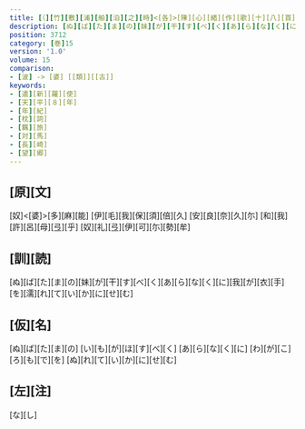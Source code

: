 ```yaml
---
title: [（][竹][敷][浦][舶][泊][之][時]<[各]>[陳][心][緒][作][歌][十][八][首][）]
description: [ぬ][ば][た][ま][の][妹][が][干][す][べ][く][あ][ら][な][く][に][我][が][衣][手][を][濡][れ][て][い][か][に][せ][む]
position: 3712
category: [巻]15
version: '1.0'
volume: 15
comparison:
- [波] -> [婆] [[類]][[古]]
keywords:
- [遣][新][羅][使]
- [天][平][８][年]
- [年][紀]
- [枕][詞]
- [羈][旅]
- [対][馬]
- [長][崎]
- [望][郷]
---
```


## [原][文]

[奴]<[婆]>[多][麻][能] [伊][毛][我][保][須][倍][久] [安][良][奈][久][尓] [和][我][許][呂][母][弖][乎] [奴][礼][弖][伊][可][尓][勢][牟]

## [訓][読]

[ぬ][ば][た][ま][の][妹][が][干][す][べ][く][あ][ら][な][く][に][我][が][衣][手][を][濡][れ][て][い][か][に][せ][む]

## [仮][名]

[ぬ][ば][た][ま][の] [い][も][が][ほ][す][べ][く] [あ][ら][な][く][に] [わ][が][こ][ろ][も][で][を] [ぬ][れ][て][い][か][に][せ][む]

## [左][注]

[な][し]
